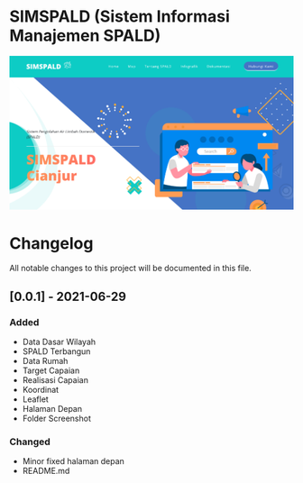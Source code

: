 # SIMSPALD (Sistem Informasi Manajemen SPALD)

![Alt text](screenshot/home.png?raw=true "SIMSPALD")

# Changelog

All notable changes to this project will be documented in this file.

## [0.0.1] - 2021-06-29

### Added

- Data Dasar Wilayah
- SPALD Terbangun
- Data Rumah
- Target Capaian
- Realisasi Capaian
- Koordinat
- Leaflet
- Halaman Depan
- Folder Screenshot

### Changed

- Minor fixed halaman depan
- README.md
